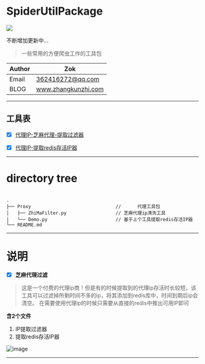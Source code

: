 # SpiderUtilPackage


![](https://zok-blog.oss-cn-hangzhou.aliyuncs.com/ico/python-3.7-green.svg) 

不断增加更新中...

> 一些常用的方便爬虫工作的工具包


| Author  | Zok |
| --- | --- |
| Email | 362416272@qq.com  |
| BLOG | www.zhangkunzhi.com |


-------
## 工具表
- [x] [代理IP-芝麻代理-提取过滤器](https://github.com/wkunzhi/SpiderUtilPackage/tree/master/Proxy)
- [x] [代理IP-提取redis存活IP器](https://github.com/wkunzhi/SpiderUtilPackage/tree/master/Proxy)


-------


# directory tree



```
  
.
├── Proxy                               //      代理工具包 
│   ├── ZhiMaFilter.py                  // 芝麻代理ip清洗工具
│   └── Demo.py                         // 基于上个工具提取redis存活IP器
└── README.md

```


<hr>


# 说明

- [x] **芝麻代理过滤**

> 这是一个付费的代理ip商！但是有的时候提取到的代理ip存活时长较短，该工具可以过滤掉所剩时间不多的ip，将其添加到redis库中，时间到期后ip会清空。
在需要使用代理ip的时候只需要从直接的redis中推出可用IP即可

**含2个文件**
1. IP提取过滤器
2. 提取redis存活IP器

![image](https://zok-blog.oss-cn-hangzhou.aliyuncs.com/images/%E8%8A%9D%E9%BA%BB3.png)




------
